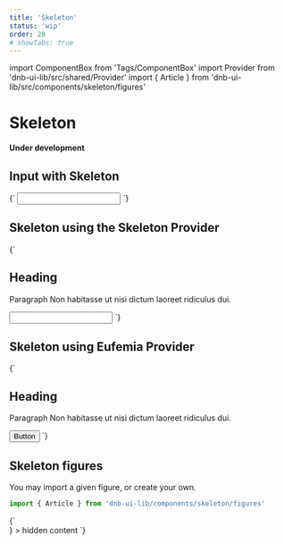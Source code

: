 ```yaml
---
title: 'Skeleton'
status: 'wip'
order: 20
# showTabs: true
---
```


import ComponentBox from 'Tags/ComponentBox'
import Provider from 'dnb-ui-lib/src/shared/Provider'
import { Article } from 'dnb-ui-lib/src/components/skeleton/figures'

# Skeleton

**Under development**

## Input with Skeleton

<ComponentBox>
{`
<Input label="Input" skeleton />
`}
</ComponentBox>

## Skeleton using the Skeleton Provider

<ComponentBox scope={{Provider}}>
{`
<Skeleton
	show={true}
>
	<H2 top bottom>Heading</H2>
	<P top bottom>Paragraph Non habitasse ut nisi dictum laoreet ridiculus dui.</P>
	<Input label_direction="vertical" label="Input" />
</Skeleton>
`}
</ComponentBox>

## Skeleton using Eufemia Provider

<ComponentBox scope={{Provider}}>
{`
<Provider
	skeleton={true}
	// formRow={{ skeleton: true }}
>
	<H2 top bottom>Heading</H2>
	<P top bottom>Paragraph Non habitasse ut nisi dictum laoreet ridiculus dui.</P>
	<Button>Button</Button>
</Provider>
`}
</ComponentBox>

## Skeleton figures

You may import a given figure, or create your own.

```jsx
import { Article } from 'dnb-ui-lib/components/skeleton/figures'
```

<ComponentBox scope={{Article}}>
{`
<Skeleton
	show
	style_type="shine"
	figure={() => <Article rows={5} />}
>
	hidden content
</Skeleton>
`}
</ComponentBox>
